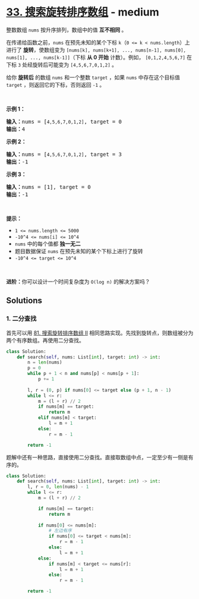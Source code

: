 # [33. 搜索旋转排序数组](https://leetcode-cn.com/problems/search-in-rotated-sorted-array/) - medium

<p>整数数组 <code>nums</code> 按升序排列，数组中的值 <strong>互不相同</strong> 。</p>

<p>在传递给函数之前，<code>nums</code> 在预先未知的某个下标 <code>k</code>（<code>0 <= k < nums.length</code>）上进行了 <strong>旋转</strong>，使数组变为 <code>[nums[k], nums[k+1], ..., nums[n-1], nums[0], nums[1], ..., nums[k-1]]</code>（下标 <strong>从 0 开始</strong> 计数）。例如， <code>[0,1,2,4,5,6,7]</code> 在下标 <code>3</code> 处经旋转后可能变为 <code>[4,5,6,7,0,1,2]</code> 。</p>

<p>给你 <strong>旋转后</strong> 的数组 <code>nums</code> 和一个整数 <code>target</code> ，如果 <code>nums</code> 中存在这个目标值 <code>target</code> ，则返回它的下标，否则返回 <code>-1</code> 。</p>

<p> </p>

<p><strong>示例 1：</strong></p>

<pre>
<strong>输入：</strong>nums = [<code>4,5,6,7,0,1,2]</code>, target = 0
<strong>输出：</strong>4
</pre>

<p><strong>示例 2：</strong></p>

<pre>
<strong>输入：</strong>nums = [<code>4,5,6,7,0,1,2]</code>, target = 3
<strong>输出：</strong>-1</pre>

<p><strong>示例 3：</strong></p>

<pre>
<strong>输入：</strong>nums = [1], target = 0
<strong>输出：</strong>-1
</pre>

<p> </p>

<p><strong>提示：</strong></p>

<ul>
	<li><code>1 <= nums.length <= 5000</code></li>
	<li><code>-10^4 <= nums[i] <= 10^4</code></li>
	<li><code>nums</code> 中的每个值都 <strong>独一无二</strong></li>
	<li>题目数据保证 <code>nums</code> 在预先未知的某个下标上进行了旋转</li>
	<li><code>-10^4 <= target <= 10^4</code></li>
</ul>

<p> </p>

<p><strong>进阶：</strong>你可以设计一个时间复杂度为 <code>O(log n)</code> 的解决方案吗？</p>


## Solutions

### 1. 二分查找

首先可以用 [81. 搜索旋转排序数组 II](./81-search-in-rotated-sorted-array-ii.md) 相同思路实现。先找到旋转点，则数组被分为两个有序数组。再使用二分查找。

```py
class Solution:
    def search(self, nums: List[int], target: int) -> int:
        n = len(nums)
        p = 0
        while p + 1 < n and nums[p] < nums[p + 1]:
            p += 1
        
        l, r = (0, p) if nums[0] <= target else (p + 1, n - 1)
        while l <= r:
            m = (l + r) // 2
            if nums[m] == target:
                return m
            elif nums[m] < target:
                l = m + 1
            else:
                r = m - 1

        return -1
```

题解中还有一种思路，直接使用二分查找。直接取数组中点，一定至少有一侧是有序的。

```py
class Solution:
    def search(self, nums: List[int], target: int) -> int:
        l, r = 0, len(nums) - 1
        while l <= r:
            m = (l + r) // 2

            if nums[m] == target:
                return m
            
            if nums[0] <= nums[m]:
                # 左边有序
                if nums[0] <= target < nums[m]:
                    r = m - 1
                else:
                    l = m + 1
            else:
                if nums[m] < target <= nums[r]:
                    l = m + 1
                else:
                    r = m - 1

        return -1
```